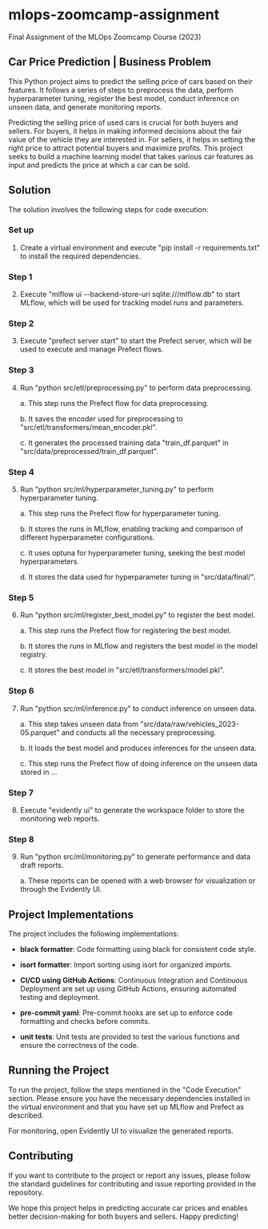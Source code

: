 # mlops-zoomcamp-assignment
Final Assignment of the MLOps Zoomcamp Course (2023)

## Car Price Prediction | Business Problem

This Python project aims to predict the selling price of cars based on their features. It follows a series of steps to preprocess the data, perform hyperparameter tuning, register the best model, conduct inference on unseen data, and generate monitoring reports.

Predicting the selling price of used cars is crucial for both buyers and sellers. For buyers, it helps in making informed decisions about the fair value of the vehicle they are interested in. For sellers, it helps in setting the right price to attract potential buyers and maximize profits. This project seeks to build a machine learning model that takes various car features as input and predicts the price at which a car can be sold.

## Solution

The solution involves the following steps for code execution:

### Set up

1. Create a virtual environment and execute "pip install -r requirements.txt" to install the required dependencies.

### Step 1

2. Execute "mlflow ui --backend-store-uri sqlite:///mlflow.db" to start MLflow, which will be used for tracking model runs and parameters.

### Step 2

3. Execute "prefect server start" to start the Prefect server, which will be used to execute and manage Prefect flows.

### Step 3

4. Run "python src/etl/preprocessing.py" to perform data preprocessing.

    a. This step runs the Prefect flow for data preprocessing.
    
    b. It saves the encoder used for preprocessing to "src/etl/transformers/mean_encoder.pkl".
    
    c. It generates the processed training data "train_df.parquet" in "src/data/preprocessed/train_df.parquet".

### Step 4

5. Run "python src/ml/hyperparameter_tuning.py" to perform hyperparameter tuning.

    a. This step runs the Prefect flow for hyperparameter tuning.
    
    b. It stores the runs in MLflow, enabling tracking and comparison of different hyperparameter configurations.
    
    c. It uses optuna for hyperparameter tuning, seeking the best model hyperparameters.
    
    d. It stores the data used for hyperparameter tuning in "src/data/final/".

### Step 5

6. Run "python src/ml/register_best_model.py" to register the best model.

    a. This step runs the Prefect flow for registering the best model.
    
    b. It stores the runs in MLflow and registers the best model in the model registry.
    
    c. It stores the best model in "src/etl/transformers/model.pkl".

### Step 6

7. Run "python src/ml/inference.py" to conduct inference on unseen data.

    a. This step takes unseen data from "src/data/raw/vehicles_2023-05.parquet" and conducts all the necessary preprocessing.
    
    b. It loads the best model and produces inferences for the unseen data.
    
    c. This step runs the Prefect flow of doing inference on the unseen data stored in ...

### Step 7

8. Execute "evidently ui" to generate the workspace folder to store the monitoring web reports.

### Step 8

9. Run "python src/ml/monitoring.py" to generate performance and data draft reports.

    a. These reports can be opened with a web browser for visualization or through the Evidently UI.

## Project Implementations

The project includes the following implementations:

- **black formatter**: Code formatting using black for consistent code style.

- **isort formatter**: Import sorting using isort for organized imports.

- **CI/CD using GitHub Actions**: Continuous Integration and Continuous Deployment are set up using GitHub Actions, ensuring automated testing and deployment.

- **pre-commit yaml**: Pre-commit hooks are set up to enforce code formatting and checks before commits.

- **unit tests**: Unit tests are provided to test the various functions and ensure the correctness of the code.

## Running the Project

To run the project, follow the steps mentioned in the "Code Execution" section. Please ensure you have the necessary dependencies installed in the virtual environment and that you have set up MLflow and Prefect as described.

For monitoring, open Evidently UI to visualize the generated reports.

## Contributing

If you want to contribute to the project or report any issues, please follow the standard guidelines for contributing and issue reporting provided in the repository.

We hope this project helps in predicting accurate car prices and enables better decision-making for both buyers and sellers. Happy predicting!